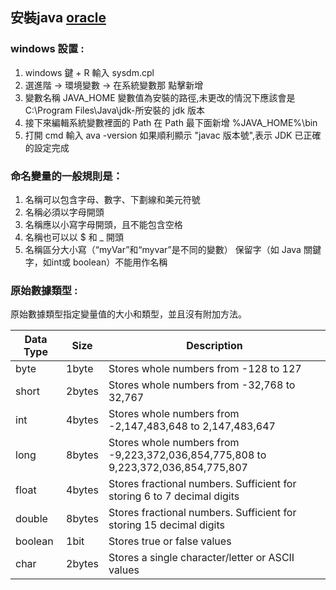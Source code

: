 ## 安裝java [oracle](https://www.oracle.com/java/technologies/java-se-glance.html)

### windows 設置 :

1. windows 鍵 + R 輸入 sysdm.cpl
2. 選進階 -> 環境變數 -> 在系統變數那 點擊新增
3. 變數名稱 JAVA_HOME 變數值為安裝的路徑,未更改的情況下應該會是C:\Program Files\Java\jdk-所安裝的 jdk 版本
4. 接下來編輯系統變數裡面的 Path 在 Path 最下面新增 %JAVA_HOME%\bin
5. 打開 cmd 輸入 ava -version 如果順利顯示 "javac 版本號",表示 JDK 已正確的設定完成


### 命名變量的一般規則是：

1. 名稱可以包含字母、數字、下劃線和美元符號
2. 名稱必須以字母開頭
3. 名稱應以小寫字母開頭，且不能包含空格
4. 名稱也可以以 $ 和 _ 開頭
5. 名稱區分大小寫（“myVar”和“myvar”是不同的變數）
保留字（如 Java 關鍵字，如int或 boolean）不能用作名稱

### 原始數據類型 :
原始數據類型指定變量值的大小和類型，並且沒有附加方法。

| Data Type | Size | Description |
| --------- | ---- | ----------- |
| byte | 1byte | Stores whole numbers from -128 to 127 |
| short | 2bytes | Stores whole numbers from -32,768 to 32,767 |
| int | 4bytes | Stores whole numbers from -2,147,483,648 to 2,147,483,647 |
| long | 8bytes | Stores whole numbers from -9,223,372,036,854,775,808 to 9,223,372,036,854,775,807 |
| float | 4bytes | Stores fractional numbers. Sufficient for storing 6 to 7 decimal digits |
| double | 8bytes | Stores fractional numbers. Sufficient for storing 15 decimal digits |
| boolean | 1bit | Stores true or false values |
| char | 2bytes | Stores a single character/letter or ASCII values |
